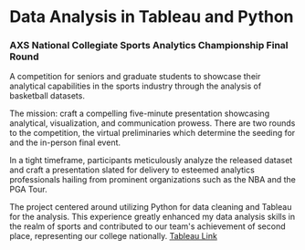 # Data Analysis in Tableau and Python
### AXS National Collegiate Sports Analytics Championship Final Round

A competition for seniors and graduate students to showcase their analytical capabilities in the sports industry through the analysis of basketball datasets. 

The mission: craft a compelling five-minute presentation showcasing analytical, visualization, and communication prowess. There are two rounds to the competition, the virtual preliminaries which determine the seeding for and the in-person final event. 

In a tight timeframe, participants meticulously analyze the released dataset and craft a presentation slated for delivery to esteemed analytics professionals hailing from prominent organizations such as the NBA and the PGA Tour.

The project centered around utilizing Python for data cleaning and Tableau for the analysis. This experience greatly enhanced my data analysis skills in the realm of sports and contributed to our team's achievement of second place, representing our college nationally. [Tableau Link](https://public.tableau.com/app/profile/selam8365/viz/final_prelimdata/playtype)
